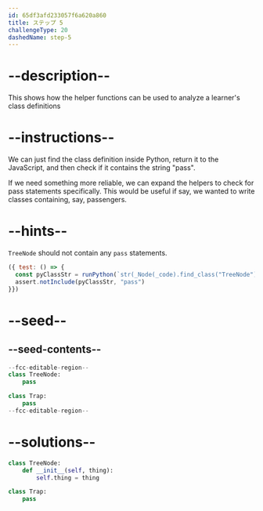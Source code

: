```yaml
---
id: 65df3afd233057f6a620a860
title: ステップ 5
challengeType: 20
dashedName: step-5
---
```


# --description--

This shows how the helper functions can be used to analyze a learner's class definitions

# --instructions--

We can just find the class definition inside Python, return it to the JavaScript, and then check if it contains the string "pass".

If we need something more reliable, we can expand the helpers to check for pass statements specifically. This would be useful if say, we wanted to write classes containing, say, passengers.

# --hints--

`TreeNode` should not contain any `pass` statements.

```js
({ test: () => {
  const pyClassStr = runPython(`str(_Node(_code).find_class("TreeNode"))`);
  assert.notInclude(pyClassStr, "pass")
}})
```

# --seed--

## --seed-contents--

```py
--fcc-editable-region--
class TreeNode:
    pass

class Trap:
    pass
--fcc-editable-region--
```

# --solutions--

```py
class TreeNode:
    def __init__(self, thing):
        self.thing = thing

class Trap:
    pass

```
